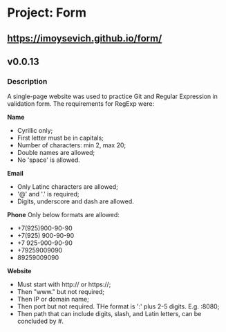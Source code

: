 # Project: Form

## https://imoysevich.github.io/form/

## v0.0.13

### Description
A single-page website was used to practice Git and Regular Expression in validation form. The requirements for RegExp were:

**Name**
* Cyrillic only;
* First letter must be in capitals;
* Number of characters: min 2, max 20;
* Double names are allowed;
* No 'space' is allowed.

**Email**
* Only Latinc characters are allowed;
* '@' and '.' is required;
* Digits, underscore and dash are allowed.

**Phone**
Only below formats are allowed:
* +7(925)900-90-90
* +7(925) 900-90-90
* +7 925-900-90-90
* +79259009090
* 89259009090

**Website**
* Must start with http:// or https://;
* Then "www." but not required;
* Then IP or domain name;
* Then port but not required. THe format is ':' plus 2-5 digits. E.g. :8080;
* Then path that can include digits, slash, and Latin letters, can be concluded by #.
